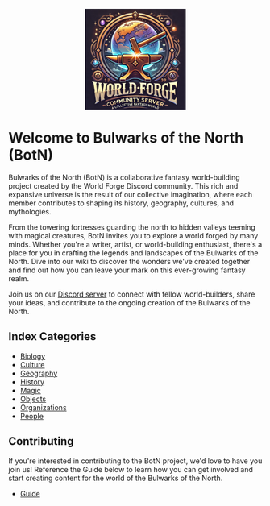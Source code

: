 
<p align="center">
  <img src="/resources/server/logo.png" align="center" width="200">
</p>


# Welcome to Bulwarks of the North (BotN)

Bulwarks of the North (BotN) is a collaborative fantasy world-building project created by the World Forge Discord community. This rich and expansive universe is the result of our collective imagination, where each member contributes to shaping its history, geography, cultures, and mythologies. 

From the towering fortresses guarding the north to hidden valleys teeming with magical creatures, BotN invites you to explore a world forged by many minds. Whether you're a writer, artist, or world-building enthusiast, there's a place for you in crafting the legends and landscapes of the Bulwarks of the North. Dive into our wiki to discover the wonders we've created together and find out how you can leave your mark on this ever-growing fantasy realm.

Join us on our [Discord server](https://discord.gg/6Bvycf2g4G) to connect with fellow world-builders, share your ideas, and contribute to the ongoing creation of the Bulwarks of the North.

## Index Categories 

- [Biology](/wiki/010-Biology.md)
- [Culture](/wiki/020-Culture.md)
- [Geography](/wiki/030-Geography.md)
- [History](/wiki/040-History.md)
- [Magic](/wiki/050-Magic.md)
- [Objects](/wiki/060-Objects.md)
- [Organizations](/wiki/070-Organizations.md)
- [People](/wiki/080-People.md)

## Contributing

If you're interested in contributing to the BotN project, we'd love to have you join us! Reference the Guide below to learn how you can get involved and start creating content for the world of the Bulwarks of the North.

- [Guide](/wiki/900-Guide.md)